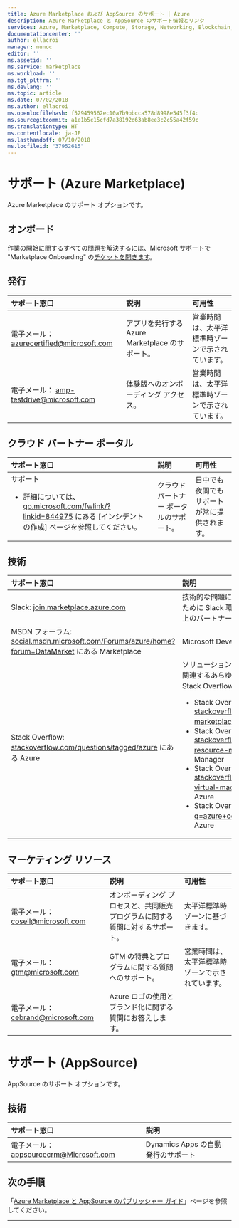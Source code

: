 ```yaml
---
title: Azure Marketplace および AppSource のサポート | Azure
description: Azure Marketplace と AppSource のサポート情報とリンク
services: Azure, Marketplace, Compute, Storage, Networking, Blockchain, Security
documentationcenter: ''
author: ellacroi
manager: nunoc
editor: ''
ms.assetid: ''
ms.service: marketplace
ms.workload: ''
ms.tgt_pltfrm: ''
ms.devlang: ''
ms.topic: article
ms.date: 07/02/2018
ms.author: ellacroi
ms.openlocfilehash: f529459562ec10a7b9bbcca578d8998e545f3f4c
ms.sourcegitcommit: a1e1b5c15cfd7a38192d63ab8ee3c2c55a42f59c
ms.translationtype: HT
ms.contentlocale: ja-JP
ms.lasthandoff: 07/10/2018
ms.locfileid: "37952615"
---
```

# <a name="support-for-azure-marketplace"></a>サポート (Azure Marketplace)  
Azure Marketplace のサポート オプションです。  

## <a name="onboarding"></a>オンボード

作業の開始に関するすべての問題を解決するには、Microsoft サポートで "Marketplace Onboarding" の[チケットを開きます](https://support.microsoft.com/en-us/getsupport?wf=0&tenant=classiccommercial&oaspworkflow=start_1.0.0.0&locale=en-us&supportregion=en-us&pesid=16230&forceorigin=esmc&ccsid=636595105151894820)。

## <a name="publishing"></a>発行  

| サポート窓口 | 説明 | 可用性 |  
|:--- |:--- |:--- |  
| 電子メール： [azurecertified@microsoft.com](mailto:azurecertified@microsoft.com) | アプリを発行する Azure Marketplace のサポート。 | 営業時間は、太平洋標準時ゾーンで示されています。 |  
| 電子メール： [amp-testdrive@microsoft.com](mailto:amp-testdrive@microsoft.com) | 体験版へのオンボーディング アクセス。 | 営業時間は、太平洋標準時ゾーンで示されています。 |  

## <a name="cloud-partner-portal"></a>クラウド パートナー ポータル  

| サポート窓口 | 説明 | 可用性 |  
|:--- |:--- |:--- |  
| サポート<ul> <li>詳細については、[go.microsoft.com/fwlink/?linkid=844975](https://go.microsoft.com/fwlink/?linkid=844975) にある [インシデントの作成] ページを参照してください。</li> </ul> | クラウド パートナー ポータルのサポート。 | 日中でも夜間でもサポートが常に提供されます。 |  

## <a name="technical"></a>技術  

| サポート窓口 | 説明 |  
|:--- |:--- |  
| Slack: [join.marketplace.azure.com](https://social.msdn.microsoft.com/Forums/azure/home?forum=DataMarket) | 技術的な問題に関してパートナーをサポートするために Slack 環境。 現在、この環境では約 350 以上のパートナーが活動しています。 |  
| MSDN フォーラム: [social.msdn.microsoft.com/Forums/azure/home?forum=DataMarket](https://social.msdn.microsoft.com/Forums/azure/home?forum=DataMarket) にある Marketplace | Microsoft Developer Network のフォーラム。 |  
| Stack Overflow: [stackoverflow.com/questions/tagged/azure](https://stackoverflow.com/questions/tagged/azure) にある Azure | ソリューションを取得し、Azure Marketplace に関連するあらゆることについて質問するための Stack Overflow 環境。<ul> <li>Stack Overflow: [stackoverflow.com/questions/tagged/azure-marketplace](https://stackoverflow.com/questions/tagged/azure-marketplace) にある Azure Marketplace</li> <li>Stack Overflow: [stackoverflow.com/questions/tagged/azure-resource-manager](https://stackoverflow.com/questions/tagged/azure-resource-manager) にある Azure Resource Manager</li> <li>Stack Overflow: [stackoverflow.com/questions/tagged/azure-virtual-machine](https://stackoverflow.com/questions/tagged/azure-virtual-machine) にある Virtual Machines on Azure</li> <li>Stack Overflow: [stackoverflow.com/search?q=azure+container](https://stackoverflow.com/search?q=azure+container) にある Containers on Azure</li> </ul> |

## <a name="marketing-resources"></a>マーケティング リソース  

| サポート窓口 | 説明 | 可用性 |  
|:--- |:--- |:--- |  
| 電子メール： [cosell@microsoft.com](mailto:cosell@microsoft.com) | オンボーディング プロセスと、共同販売プログラムに関する質問に対するサポート。 | 太平洋標準時ゾーンに基づきます。 |  
| 電子メール： [gtm@microsoft.com](mailto:gtm@microsoft.com) | GTM の特典とプログラムに関する質問へのサポート。 | 営業時間は、太平洋標準時ゾーンで示されています。 |  
| 電子メール： [cebrand@microsoft.com](mailto:cebrand@microsoft.com) | Azure ロゴの使用とブランド化に関する質問にお答えします。 |  |  

# <a name="support-for-appsource"></a>サポート (AppSource)  
AppSource のサポート オプションです。  

## <a name="technical"></a>技術  

| サポート窓口 | 説明 |  
|:--- |:--- |  
| 電子メール： [appsourcecrm@Microsoft.com](mailto:appsourcecrm@microsoft.com) | Dynamics Apps の自動発行のサポート |

## <a name="next-steps"></a>次の手順
「[Azure Marketplace と AppSource のパブリッシャー ガイド](./marketplace-publishers-guide.md)」ページを参照してください。  
 
---  
